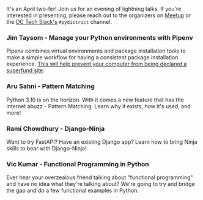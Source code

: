 <!--
.. title: Early April Lightning Talks
.. slug: early-april-lightning-talks
.. date: 2021-03-24 19:39:17 UTC-04:00
.. tags: meetup
.. category: main-meetup
.. link: https://www.meetup.com/pydistrict/events/277142500/
.. event_time: 2021-04-06 18:00:00 UTC-04:00
.. description: PyDistrict's Early April Lightning Talk Meetup
.. type: text
-->

It's an April two-fer! Join us for an evening of lightning talks. If you're
interested in presenting, please reach out to the organizers on
[Meetup](https://www.meetup.com/pydistrict) or the [DC Tech
Slack's](http://www.dctechslack.com/) `#pydistrict` channel.

<!-- TEASER_END -->

### Jim Taysom - Manage your Python environments with Pipenv

Pipenv combines virtual environments and package installation tools to make a
simple workflow for having a consistent package installation experience. [This
will help prevent your computer from being declared a superfund site](https://xkcd.com/1987/).

### Aru Sahni - Pattern Matching

Python 3.10 is on the horizon. With it comes a new feature that has the
internet abuzz - Pattern Matching. Learn why it exists, how it's used, and
more!

### Rami Chowdhury - Django-Ninja

Want to try FastAPI? Have an existing Django app? Learn how to bring Ninja
skills to bear with Django-Ninja!

### Vic Kumar - Functional Programming in Python

Ever hear your overzealous friend talking about "functional programming" and
have no idea what they're talking about? We're going to try and bridge the gap
and do a few functional examples in Python.
